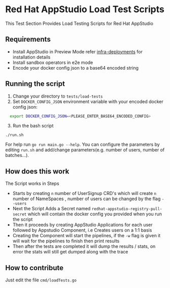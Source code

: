 # Red Hat AppStudio Load Test Scripts

This Test Section Provides Load Testing Scripts for Red Hat AppStudio 

## Requirements 

- Install AppStudio in Preview Mode refer [infra-deployments](https://github.com/redhat-appstudio/infra-deployments) for installation details 
- Install sandbox operators in e2e mode
- Encode your docker config json to a base64 encoded string 

## Running the script
1. Change your directory to `tests/load-tests` 
2. Set `DOCKER_CONFIG_JSON` environment variable with your encoded docker config json:
```bash
  export DOCKER_CONFIG_JSON=<PLEASE_ENTER_BASE64_ENCODED_CONFIG>
```
3. Run the bash script
```
./run.sh 
```
For help run `go run main.go --help`.
You can configure the parameters by editing `run.sh` and add/change parameters(e.g. number of users, number of batches...).

## How does this work 
The Script works in Steps
- Starts by creating `n` number of UserSignup CRD's which will create `n` number of NameSpaces , number of users can be changed by the flag `--users`
- Next the Script Adds a Secret named `redhat-appstudio-registry-pull-secret` which will contain the docker config you provided when you run the script
- Then it proceeds by creating AppStudio Applications for each user followed by Appstudio Component, i.e Creates users on a 1:1 basis 
- Creating the Component will start the pipelines, if the `-w` flag is given it will wait for the pipelines to finish then print results 
- Then after the tests are completed it will dump the results / stats, on error the stats will still get dumped along with the trace

## How to contribute
Just edit the file `cmd/loadTests.go` 
